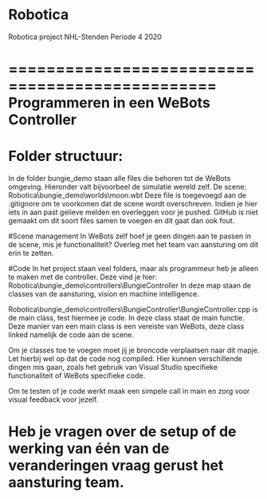 # Robotica
Robotica project NHL-Stenden Periode 4 2020

================================================
Programmeren in een WeBots Controller
================================================
# Folder structuur:
In de folder bungie_demo staan alle files die behoren tot de WeBots omgeving. Hieronder valt bijvoorbeel de simulatie wereld zelf. 
De scene: Robotica\bungie_demo\worlds\moon.wbt
Deze file is toegevoegd aan de .gitignore om te voorkomen dat de scene wordt overschreven. Indien je hier iets in aan past gelieve melden en overleggen voor je pushed.
GitHub is niet gemaakt om dit soort files samen te voegen en dit gaat dan ook fout.

#Scene management
In WeBots zelf hoef je geen dingen aan te passen in de scene, mis je functionaliteit? Overleg met het team van aansturing om dit erin te zetten.

#Code
In het project staan veel folders, maar als programmeur heb je alleen te maken met de controller.
Deze vind je hier: Robotica\bungie_demo\controllers\BungieController
In deze map staan de classes van de aansturing, vision en machine intelligence.

Robotica\bungie_demo\controllers\BungieController\BungieController.cpp is de main class, test hiermee je code. In deze class staat de main functie.
Deze manier van een main class is een vereiste van WeBots, deze class linked namelijk de code aan de scene.

Om je classes toe te voegen moet jij je broncode verplaatsen naar dit mapje. Let hierbij wel op dat de code nog compiled.
Hier kunnen verschillende dingen mis gaan, zoals het gebruik van Visual Studio specifieke functionaliteit of WeBots specifieke code.

Om te testen of je code werkt maak een simpele call in main en zorg voor visual feedback voor jezelf.

Heb je vragen over de setup of de werking van één van de veranderingen vraag gerust het aansturing team.
================================================



